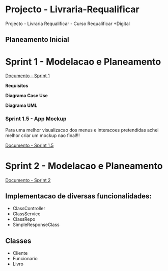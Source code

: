 # Projecto - Livraria-Requalificar
Projecto - Livraria Requalificar - Curso Requalificar +Digital

## Planeamento Inicial

# Sprint 1 - Modelacao e Planeamento

[Documento - Sprint 1](Sprints/Sprint_1.md)

**Requisitos**

**Diagrama Case Use**

**Diagrama UML**

### Sprint 1.5 - App Mockup
Para uma melhor visualizacao dos menus e interacoes pretendidas achei melhor criar um mockup nao final!!!

[Documento - Sprint 1.5](Sprints/Sprint_1.5.md)

# Sprint 2 - Modelacao e Planeamento

[Documento - Sprint 2]()

## Implementacao de diversas funcionalidades:
- ClassController
- ClassService
- ClassRepo
- SimpleResponseClass

## Classes
- Cliente
- Funcionario
- Livro
